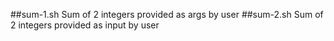 ##sum-1.sh Sum of 2 integers provided as args by user
##sum-2.sh Sum of 2 integers provided as input by user
